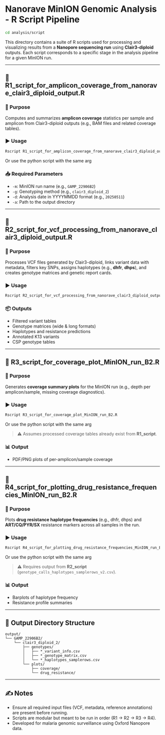 # Nanorave MinION Genomic Analysis - R Script Pipeline

```bash
cd analysis/script
```

This directory contains a suite of R scripts used for processing and visualizing results from a **Nanopore sequencing run** using **Clair3-diploid** outputs. Each script corresponds to a specific stage in the analysis pipeline for a given MinION run.

---

## 🔹 R1_script_for_amplicon_coverage_from_nanorave_clair3_diploid_output.R

### 📌 Purpose
Computes and summarizes **amplicon coverage** statistics per sample and amplicon from Clair3-diploid outputs (e.g., BAM files and related coverage tables).

### ▶️ Usage
```bash
Rscript R1_script_for_amplicon_coverage_from_nanorave_clair3_diploid_output.R -m GAMP_22906B2 -g clair3_diploid_2 -d 20250511 -a /path/to/output/
````
Or use the python script with the same arg
### 📥 Required Parameters

* `-m`: MinION run name (e.g., `GAMP_22906B2`)
* `-g`: Genotyping method (e.g., `clair3_diploid_2`)
* `-d`: Analysis date in YYYYMMDD format (e.g., `20250511`)
* `-a`: Path to the output directory

---

## 🔹 R2\_script\_for\_vcf\_processing\_from\_nanorave\_clair3\_diploid\_output.R

### 📌 Purpose

Processes VCF files generated by Clair3-diploid, links variant data with metadata, filters key SNPs, assigns haplotypes (e.g., **dhfr**, **dhps**), and creates genotype matrices and genetic report cards.

### ▶️ Usage

```bash
Rscript R2_script_for_vcf_processing_from_nanorave_clair3_diploid_output.R -m GAMP_22906B2 -g clair3_diploid_2 -d 20250511 -a /path/to/output/
```

### 📦 Outputs

* Filtered variant tables
* Genotype matrices (wide & long formats)
* Haplotypes and resistance predictions
* Annotated K13 variants
* CSP genotype tables

---

## 🔹 R3\_script\_for\_coverage\_plot\_MinION\_run\_B2.R

### 📌 Purpose

Generates **coverage summary plots** for the MinION run (e.g., depth per amplicon/sample, missing coverage diagnostics).

### ▶️ Usage

```bash
Rscript R3_script_for_coverage_plot_MinION_run_B2.R
```
Or use the python script with the same arg

> ⚠️ Assumes processed coverage tables already exist from **R1\_script**.

### 📊 Output

* PDF/PNG plots of per-amplicon/sample coverage

---

## 🔹 R4\_script\_for\_plotting\_drug\_resistance\_frequencies\_MinION\_run\_B2.R

### 📌 Purpose

Plots **drug resistance haplotype frequencies** (e.g., dhfr, dhps) and **ART/CQ/PYR/SX** resistance markers across all samples in the run.

### ▶️ Usage

```bash
Rscript R4_script_for_plotting_drug_resistance_frequencies_MinION_run_B2.R
```
Or use the python script with the same arg

> ⚠️ Requires output from **R2\_script** (`genotype_calls_haplotypes_samplerows_v2.csv`).

### 📊 Output

* Barplots of haplotype frequency
* Resistance profile summaries

---

## 📁 Output Directory Structure

```
output/
└── GAMP_22906B2/
    └── clair3_diploid_2/
        ├── genotypes/
        │   ├── *_variant_info.csv
        │   ├── *_genotype_matrix.csv
        │   └── *_haplotypes_samplerows.csv
        └── plots/
            ├── coverage/
            └── drug_resistance/
```

---

## ✍️ Notes

* Ensure all required input files (VCF, metadata, reference annotations) are present before running.
* Scripts are modular but meant to be run in order (R1 → R2 → R3 → R4).
* Developed for malaria genomic surveillance using Oxford Nanopore data.


